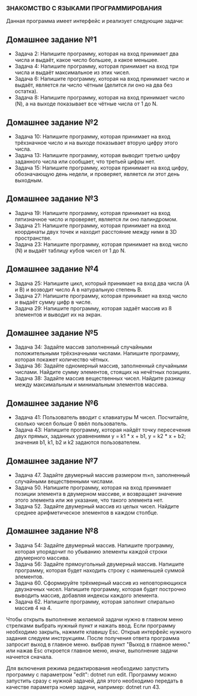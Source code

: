 ### ЗНАКОМСТВО С ЯЗЫКАМИ ПРОГРАММИРОВАНИЯ

Данная программа имеет интерфейс и реализует следующие задачи:

## Домашнее задание №1 

+ Задача 2: Напишите программу, которая на вход принимает два числа и выдаёт, какое число большее, а какое меньшее.
+ Задача 4: Напишите программу, которая принимает на вход три числа и выдаёт максимальное из этих чисел.
+ Задача 6: Напишите программу, которая на вход принимает число и выдаёт, является ли число чётным (делится ли оно на два без остатка).
+ Задача 8: Напишите программу, которая на вход принимает число (N), а на выходе показывает все чётные числа от 1 до N.

## Домашнее задание №2

+ Задача 10: Напишите программу, которая принимает на вход трёхзначное число и на выходе показывает вторую цифру этого числа.
+ Задача 13: Напишите программу, которая выводит третью цифру заданного числа или сообщает, что третьей цифры нет.
+ Задача 15: Напишите программу, которая принимает на вход цифру, обозначающую день недели, и проверяет, является ли этот день выходным.

## Домашнее задание №3

+ Задача 19: Напишите программу, которая принимает на вход пятизначное число и проверяет, является ли оно палиндромом.
+ Задача 21: Напишите программу, которая принимает на вход координаты двух точек и находит расстояние между ними в 3D пространстве.
+ Задача 23: Напишите программу, которая принимает на вход число (N) и выдаёт таблицу кубов чисел от 1 до N.

## Домашнее задание №4

+ Задача 25: Напишите цикл, который принимает на вход два числа (A и B) и возводит число A в натуральную степень B.
+ Задача 27: Напишите программу, которая принимает на вход число и выдаёт сумму цифр в числе.
+ Задача 29: Напишите программу, которая задаёт массив из 8 элементов и выводит их на экран.

## Домашнее задание №5

+ Задача 34: Задайте массив заполненный случайными положительными трёхзначными числами. Напишите программу, которая покажет количество чётных.
+ Задача 36: Задайте одномерный массив, заполненный случайными числами. Найдите сумму элементов, стоящих на нечётных позициях.
+ Задача 38: Задайте массив вещественных чисел. Найдите разницу между максимальным и минимальным элементов массива.

## Домашнее задание №6

+ Задача 41: Пользователь вводит с клавиатуры M чисел. Посчитайте, сколько чисел больше 0 ввёл пользователь.
+ Задача 43: Напишите программу, которая найдёт точку пересечения двух прямых, заданных уравнениями y = k1 * x + b1, y = k2 * x + b2; значения b1, k1, b2 и k2 задаются пользователем.

## Домашнее задание №7

+ Задача 47. Задайте двумерный массив размером m×n, заполненный случайными вещественными числами.
+ Задача 50. Напишите программу, которая на вход принимает позиции элемента в двумерном массиве, и возвращает значение этого элемента или же указание, что такого элемента нет.
+ Задача 52. Задайте двумерный массив из целых чисел. Найдите среднее арифметическое элементов в каждом столбце.

## Домашнее задание №8

+ Задача 54: Задайте двумерный массив. Напишите программу, которая упорядочит по убыванию элементы каждой строки двумерного массива.
+ Задача 56: Задайте прямоугольный двумерный массив. Напишите программу, которая будет находить строку с наименьшей суммой элементов.
+ Задача 60. Сформируйте трёхмерный массив из неповторяющихся двузначных чисел. Напишите программу, которая будет построчно выводить массив, добавляя индексы каждого элемента.
+ Задача 62. Напишите программу, которая заполнит спирально массив 4 на 4.

Чтобы открыть выполнение желаемой задачи нужно в главном меню стрелками выбрать нужный пункт и нажать ввод. Если программу необходимо закрыть, нажмите клавишу Esc.
Открыв интерфейс нужного задания следуем инструкциям. После получения ответа программа запросит выход в главное меню. выбрав пункт "Выход в главное меню." или нажав Esc откроется главное меню, иначе, выполнение задачи начнется сначала.

Для включения режима редактирования необходимо запустить программу с параметром "edit": dotnet run edit. Программу можно запустить сразу с нужной задачей, для этого необходимо передать в качестве параметра номер задачи, например: dotnet run 43.